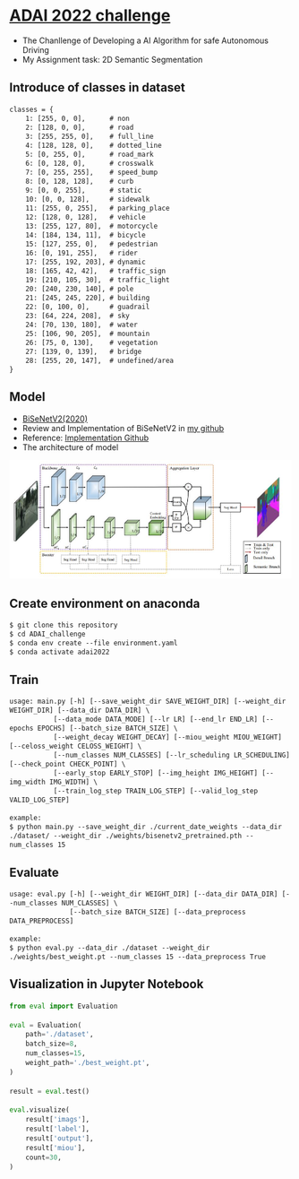 # [ADAI 2022 challenge](https://adai2022.com/)  
- The Chanllenge of Developing a AI Algorithm for safe Autonomous Driving   
- My Assignment task: 2D Semantic Segmentation    

## Introduce of classes in dataset  
```
classes = {
    1: [255, 0, 0],      # non
    2: [128, 0, 0],      # road
    3: [255, 255, 0],    # full_line
    4: [128, 128, 0],    # dotted_line
    5: [0, 255, 0],      # road_mark
    6: [0, 128, 0],      # crosswalk
    7: [0, 255, 255],    # speed_bump
    8: [0, 128, 128],    # curb
    9: [0, 0, 255],      # static
    10: [0, 0, 128],     # sidewalk
    11: [255, 0, 255],   # parking_place
    12: [128, 0, 128],   # vehicle
    13: [255, 127, 80],  # motorcycle
    14: [184, 134, 11],  # bicycle
    15: [127, 255, 0],   # pedestrian
    16: [0, 191, 255],   # rider
    17: [255, 192, 203], # dynamic
    18: [165, 42, 42],   # traffic_sign
    19: [210, 105, 30],  # traffic_light
    20: [240, 230, 140], # pole
    21: [245, 245, 220], # building
    22: [0, 100, 0],     # guadrail
    23: [64, 224, 208],  # sky
    24: [70, 130, 180],  # water
    25: [106, 90, 205],  # mountain
    26: [75, 0, 130],    # vegetation
    27: [139, 0, 139],   # bridge
    28: [255, 20, 147],  # undefined/area
}
```  

## Model  
- [BiSeNetV2(2020)](https://arxiv.org/abs/2004.02147)  
- Review and Implementation of BiSeNetV2 in [my github](https://github.com/Sangh0/Segmentation/tree/main/BiSeNetV2)
- Reference: [Implementation Github](https://github.com/CoinCheung/BiSeNet)  
- The architecture of model  
<img src = "https://github.com/Sangh0/Segmentation/blob/main/BiSeNetV2/figure/figure3.JPG?raw=true">  

## Create environment on anaconda  
```
$ git clone this repository
$ cd ADAI_challenge
$ conda env create --file environment.yaml
$ conda activate adai2022
```

## Train
```
usage: main.py [-h] [--save_weight_dir SAVE_WEIGHT_DIR] [--weight_dir WEIGHT_DIR] [--data_dir DATA_DIR] \ 
	       [--data_mode DATA_MODE] [--lr LR] [--end_lr END_LR] [--epochs EPOCHS] [--batch_size BATCH_SIZE] \
	       [--weight_decay WEIGHT_DECAY] [--miou_weight MIOU_WEIGHT] [--celoss_weight CELOSS_WEIGHT] \
	       [--num_classes NUM_CLASSES] [--lr_scheduling LR_SCHEDULING] [--check_point CHECK_POINT] \
	       [--early_stop EARLY_STOP] [--img_height IMG_HEIGHT] [--img_width IMG_WIDTH] \
	       [--train_log_step TRAIN_LOG_STEP] [--valid_log_step VALID_LOG_STEP]

example: 
$ python main.py --save_weight_dir ./current_date_weights --data_dir ./dataset/ --weight_dir ./weights/bisenetv2_pretrained.pth --num_classes 15
```

## Evaluate  
```
usage: eval.py [-h] [--weight_dir WEIGHT_DIR] [--data_dir DATA_DIR] [--num_classes NUM_CLASSES] \
               [--batch_size BATCH_SIZE] [--data_preprocess DATA_PREPROCESS]

example: 
$ python eval.py --data_dir ./dataset --weight_dir ./weights/best_weight.pt --num_classes 15 --data_preprocess True
```

## Visualization in Jupyter Notebook  
```python
from eval import Evaluation

eval = Evaluation(
    path='./dataset',
    batch_size=8,
    num_classes=15,
    weight_path='./best_weight.pt',
)

result = eval.test()

eval.visualize(
    result['imags'],
    result['label'],
    result['output'],
    result['miou'],
    count=30,
)
```

